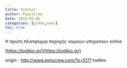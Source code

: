 ```yaml
---
title: todikio
author: PipisCrew
date: 2016-05-02
categories: [greek,news]
toc: true
---
```


Η πρώτη πλατφόρμα παροχής νομικών υπηρεσιών online

[https://todikio.gr/](https://todikio.gr/)

origin - http://www.pipiscrew.com/?p=5171 todikio